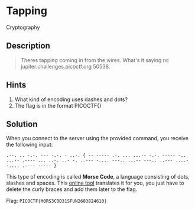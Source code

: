 # Tapping
Cryptography

## Description
> Theres tapping coming in from the wires. What's it saying nc jupiter.challenges.picoctf.org 50538.

## Hints
1. What kind of encoding uses dashes and dots?
1. The flag is in the format PICOCTF{}

## Solution
When you connect to the server using the provided command, you receive the following input:
```console
.--. .. -.-. --- -.-. - ..-. { -- ----- .-. ... ...-- -.-. ----- -.. ...-- .---- ... ..-. ..- -. ..--- -.... ---.. ...-- ---.. ..--- ....- -.... .---- ----- }
```
This type of encoding is called __Morse Code__, a language consisting of dots, slashes and spaces. This [online tool](https://morsecode.world/international/translator.html) translates it for you, you just have to delete the curly braces and add them later to the flag.

Flag: `PICOCTF{M0RS3C0D31SFUN2683824610}`